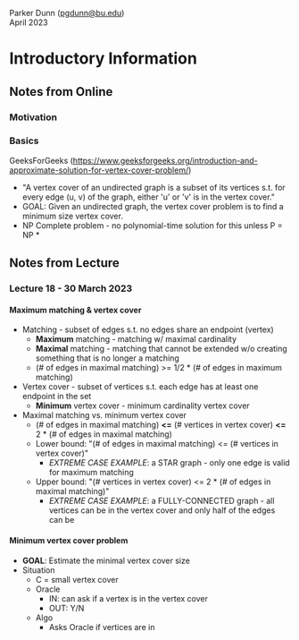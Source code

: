 Parker Dunn (pgdunn@bu.edu)  
April 2023

# Introductory Information

## Notes from Online

### Motivation


### Basics

GeeksForGeeks (https://www.geeksforgeeks.org/introduction-and-approximate-solution-for-vertex-cover-problem/)
* "A vertex cover of an undirected graph is a subset of its vertices s.t. for every edge (u, v) of the graph, either 
  'u' or 'v' is in the vertex cover."
* GOAL: Given an undirected graph, the vertex cover problem is to find a minimum size vertex cover.
* NP Complete problem - no polynomial-time solution for this unless P = NP
  * 

## Notes from Lecture

### Lecture 18 - 30 March 2023

#### Maximum matching & vertex cover

* Matching - subset of edges s.t. no edges share an endpoint (vertex)
  * **Maximum** matching - matching w/ maximal cardinality
  * **Maximal** matching - matching that cannot be extended w/o creating something that is no longer a matching
  * (# of edges in maximal matching) >= 1/2 * (# of edges in maximum matching)
* Vertex cover - subset of vertices s.t. each edge has at least one endpoint in the set
  * **Minimum** vertex cover - minimum cardinality vertex cover
* Maximal matching vs. minimum vertex cover
  * (# of edges in maximal matching) **<=** (# vertices in vertex cover) **<=** 2 * (# of edges in maximal matching)
  * Lower bound: "(# of edges in maximal matching) <= (# vertices in vertex cover)"
    * _EXTREME CASE EXAMPLE_: a STAR graph - only one edge is valid for maximum matching
  * Upper bound: "(# vertices in vertex cover) <= 2 * (# of edges in maximal matching)"
    * _EXTREME CASE EXAMPLE_: a FULLY-CONNECTED graph - all vertices can be in the vertex cover and only half of the 
      edges can be

#### Minimum vertex cover problem
* **GOAL**: Estimate the minimal vertex cover size
* Situation
  * C = small vertex cover
  * Oracle
    * IN: can ask if a vertex is in the vertex cover
    * OUT: Y/N
  * Algo
    * Asks Oracle if vertices are in 